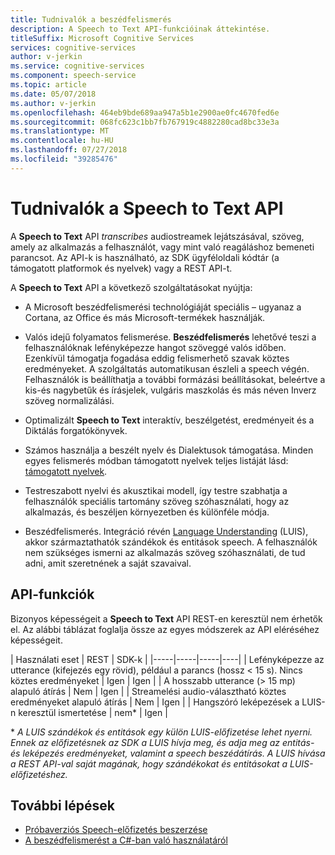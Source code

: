 ```yaml
---
title: Tudnivalók a beszédfelismerés
description: A Speech to Text API-funkcióinak áttekintése.
titleSuffix: Microsoft Cognitive Services
services: cognitive-services
author: v-jerkin
ms.service: cognitive-services
ms.component: speech-service
ms.topic: article
ms.date: 05/07/2018
ms.author: v-jerkin
ms.openlocfilehash: 464eb9bde689aa947a5b1e2900ae0fc4670fed6e
ms.sourcegitcommit: 068fc623c1bb7fb767919c4882280cad8bc33e3a
ms.translationtype: MT
ms.contentlocale: hu-HU
ms.lasthandoff: 07/27/2018
ms.locfileid: "39285476"
---
```

# <a name="about-the-speech-to-text-api"></a>Tudnivalók a Speech to Text API

A **Speech to Text** API *transcribes* audiostreamek lejátszásával, szöveg, amely az alkalmazás a felhasználót, vagy mint való reagáláshoz bemeneti parancsot. Az API-k is használható, az SDK ügyféloldali kódtár (a támogatott platformok és nyelvek) vagy a REST API-t.

A **Speech to Text** API a következő szolgáltatásokat nyújtja:

- A Microsoft beszédfelismerési technológiáját speciális – ugyanaz a Cortana, az Office és más Microsoft-termékek használják.

- Valós idejű folyamatos felismerése. **Beszédfelismerés** lehetővé teszi a felhasználóknak lefényképezze hangot szöveggé valós időben. Ezenkívül támogatja fogadása eddig felismerhető szavak köztes eredményeket. A szolgáltatás automatikusan észleli a speech végén. Felhasználók is beállíthatja a további formázási beállításokat, beleértve a kis-és nagybetűk és írásjelek, vulgáris maszkolás és más néven Inverz szöveg normalizálási.

- Optimalizált **Speech to Text** interaktív, beszélgetést, eredményeit és a Diktálás forgatókönyvek. 

- Számos használja a beszélt nyelv és Dialektusok támogatása. Minden egyes felismerés módban támogatott nyelvek teljes listáját lásd: [támogatott nyelvek](supported-languages.md#speech-to-text).

- Testreszabott nyelvi és akusztikai modell, így testre szabhatja a felhasználók speciális tartomány szöveg szóhasználati, hogy az alkalmazás, és beszéljen környezetben és különféle módja.

- Beszédfelismerés. Integráció révén [Language Understanding](https://docs.microsoft.com/azure/cognitive-services/luis/) (LUIS), akkor származtathatók szándékok és entitások speech. A felhasználók nem szükséges ismerni az alkalmazás szöveg szóhasználati, de tud adni, amit szeretnének a saját szavaival.

## <a name="api-capabilities"></a>API-funkciók

Bizonyos képességeit a **Speech to Text** API REST-en keresztül nem érhetők el. Az alábbi táblázat foglalja össze az egyes módszerek az API eléréséhez képességeit.

| Használati eset | REST | SDK-k |
|-----|-----|-----|----|
| Lefényképezze az utterance (kifejezés egy rövid), például a parancs (hossz < 15 s). Nincs köztes eredményeket | Igen | Igen |
| A hosszabb utterance (> 15 mp) alapuló átírás | Nem | Igen |
| Streamelési audio-választható köztes eredményeket alapuló átírás | Nem | Igen |
| Hangszóró leképezések a LUIS-n keresztül ismertetése | nem\* | Igen |

\* *A LUIS szándékok és entitások egy külön LUIS-előfizetése lehet nyerni. Ennek az előfizetésnek az SDK a LUIS hívja meg, és adja meg az entitás- és leképezés eredményeket, valamint a speech beszédátírás. A LUIS hívása a REST API-val saját magának, hogy szándékokat és entitásokat a LUIS-előfizetéshez.*

## <a name="next-steps"></a>További lépések

* [Próbaverziós Speech-előfizetés beszerzése](https://azure.microsoft.com/try/cognitive-services/)
* [A beszédfelismerést a C#-ban való használatáról](quickstart-csharp-dotnet-windows.md)
